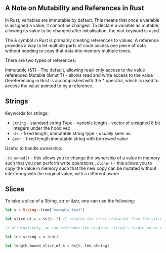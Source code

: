 ## A Note on Mutability and References in Rust

In Rust, variables are immutable by default. This means that once a variable is assigned a value, it cannot be changed. To declare a variable as mutable, allowing its value to be changed after initialisation, the mut keyword is used.

The & symbol in Rust is primarily creating references to values. A reference provides a way to let multiple parts of code access one piece of data without needing to copy that data into memory multiple times.

There are two types of references:

Immutable (&T) - The default, allowing read-only access to the value referenced
Mutable (&mut T) - allows read and write access to the value
Dereferencing in Rust is accomplished with the * operator, which is used to access the value pointed to by a reference.

## Strings
Keywords for strings:

- `String` - standard string Type - variable length - vector of unsigned 8 bit integers under the hood vec<u8>
- `str` - fixed length, immutable string type - usually seen as:
- `&str` - fixed length immutable string with borrowed value

Useful to handle ownership:

`.to_owned()` - this allows you to change the ownership of a value in memory such that you can perform write operations
`.clone()` - this allows you to copy the value in memory such that the new copy can be mutated without interfering with the original value, with a different owner

## Slices
To take a slice of a String, str or &str, one can use the following:

```Rust 
let s = String::from("example text")

let slice_of_s = &s[0..1] // returns the first character from the string s defined above

// Alternatively, we can reference the original string's length so we can make references depend on the length of the string, which may at some point change

let len_string = s.len()

let length_based_slice_of_s = &s[0..len_string]
```
